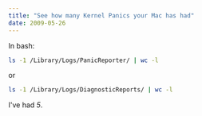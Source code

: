 ```yaml
---
title: "See how many Kernel Panics your Mac has had"
date: 2009-05-26
---
```


In bash:

```bash
ls -1 /Library/Logs/PanicReporter/ | wc -l
```

or

```bash
ls -1 /Library/Logs/DiagnosticReports/ | wc -l
```

I've had _5_.

